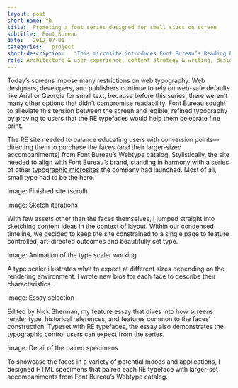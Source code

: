 ```yaml
---
layout: post
short-name: fb
title:  Promoting a font series designed for small sizes on screen
subtitle:  Font Bureau
date:   2012-07-01
categories:   project
short-description:   "This microsite introduces Font Bureau’s Reading Edge™ (RE) series, a first-of-its-kind group of typefaces designed from scratch to serve highly readable small text on screen. The site aims to impart a deeper understanding of the anatomy of readable type while directing users to purchase the fonts."
role: Architecture & user experience, content strategy & writing, design concept, front-end development
---
```


Today’s screens impose many restrictions on web typography. Web designers, developers, and publishers continue to rely on web-safe defaults like Arial or Georgia for small text, because before this series, there weren’t many other options that didn’t compromise readability. Font Bureau sought to alleviate this tension between the screen and legible, refined typography by proving to users that the RE typefaces would help them celebrate fine print.

The RE site needed to balance educating users with conversion points—directing them to purchase the faces (and their larger-sized accompaniments) from Font Bureau’s Webtype catalog. Stylistically, the site needed to align with Font Bureau’s brand, standing in harmony with a series of other [typographic](http://georgiaverdana.com/) [microsites](http://www.fontbureau.com/nhg/) the company had launched. Most of all, small type had to be the hero.

Image: Finished site (scroll)

Image: Sketch iterations

<p class="caption">With few assets other than the faces themselves, I jumped straight into sketching content ideas in the context of layout. Within our condensed timeline, we decided to keep the site constrained to a single page to feature controlled, art-directed outcomes and beautifully set type.</p>

Image: Animation of the type scaler working

<p class="caption">A type scaler illustrates what to expect at different sizes depending on the rendering environment. I wrote new bios for each face to describe their characteristics.</p>

Image: Essay selection

<p class="caption">Edited by Nick Sherman, my feature essay that dives into how screens render type, historical references, and features common to the faces’ construction. Typeset with RE typefaces, the essay also demonstrates the typographic control users can expect from the series.</p>

Image: Detail of the paired specimens

<p class="caption">To showcase the faces in a variety of potential moods and applications, I designed HTML specimens that paired each RE typeface with larger-set accompaniments from Font Bureau’s Webtype catalog.</p>
